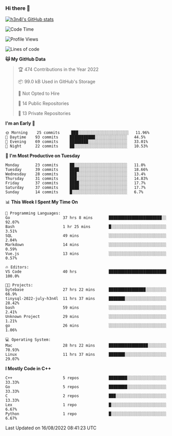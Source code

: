 ### Hi there 👋

[![h3n4l's GitHub stats](https://github-readme-stats.vercel.app/api?username=h3n4l&count_private=true&show_icons=true&theme=radical)](https://github.com/h3n4l/github-readme-stats)

<!--START_SECTION:waka-->
![Code Time](http://img.shields.io/badge/Code%20Time-587%20hrs%2016%20mins-blue)

![Profile Views](http://img.shields.io/badge/Profile%20Views-4-blue)

![Lines of code](https://img.shields.io/badge/From%20Hello%20World%20I%27ve%20Written-43%20Thousand%20lines%20of%20code-blue)

**🐱 My GitHub Data** 

> 🏆 474 Contributions in the Year 2022
 > 
> 📦 99.0 kB Used in GitHub's Storage 
 > 
> 🚫 Not Opted to Hire
 > 
> 📜 14 Public Repositories 
 > 
> 🔑 13 Private Repositories  
 > 
**I'm an Early 🐤** 

```text
🌞 Morning    25 commits     ███░░░░░░░░░░░░░░░░░░░░░░   11.96% 
🌆 Daytime    93 commits     ███████████░░░░░░░░░░░░░░   44.5% 
🌃 Evening    69 commits     ████████░░░░░░░░░░░░░░░░░   33.01% 
🌙 Night      22 commits     ██░░░░░░░░░░░░░░░░░░░░░░░   10.53%

```
📅 **I'm Most Productive on Tuesday** 

```text
Monday       23 commits     ██░░░░░░░░░░░░░░░░░░░░░░░   11.0% 
Tuesday      39 commits     ████░░░░░░░░░░░░░░░░░░░░░   18.66% 
Wednesday    28 commits     ███░░░░░░░░░░░░░░░░░░░░░░   13.4% 
Thursday     31 commits     ███░░░░░░░░░░░░░░░░░░░░░░   14.83% 
Friday       37 commits     ████░░░░░░░░░░░░░░░░░░░░░   17.7% 
Saturday     37 commits     ████░░░░░░░░░░░░░░░░░░░░░   17.7% 
Sunday       14 commits     █░░░░░░░░░░░░░░░░░░░░░░░░   6.7%

```


📊 **This Week I Spent My Time On** 

```text
💬 Programming Languages: 
Go                       37 hrs 8 mins       ███████████████████████░░   92.07% 
Bash                     1 hr 25 mins        █░░░░░░░░░░░░░░░░░░░░░░░░   3.51% 
SQL                      49 mins             ░░░░░░░░░░░░░░░░░░░░░░░░░   2.04% 
Markdown                 14 mins             ░░░░░░░░░░░░░░░░░░░░░░░░░   0.59% 
Vue.js                   13 mins             ░░░░░░░░░░░░░░░░░░░░░░░░░   0.57%

🔥 Editors: 
VS Code                  40 hrs              █████████████████████████   100.0%

🐱‍💻 Projects: 
bytebase                 27 hrs 22 mins      ████████████████░░░░░░░░░   66.9% 
tinysql-2022-july-h3n4l  11 hrs 37 mins      ███████░░░░░░░░░░░░░░░░░░   28.42% 
bash                     59 mins             ░░░░░░░░░░░░░░░░░░░░░░░░░   2.41% 
Unknown Project          29 mins             ░░░░░░░░░░░░░░░░░░░░░░░░░   1.21% 
go                       26 mins             ░░░░░░░░░░░░░░░░░░░░░░░░░   1.06%

💻 Operating System: 
Mac                      28 hrs 22 mins      █████████████████░░░░░░░░   70.93% 
Linux                    11 hrs 37 mins      ███████░░░░░░░░░░░░░░░░░░   29.07%

```

**I Mostly Code in C++** 

```text
C++                      5 repos             ████████░░░░░░░░░░░░░░░░░   33.33% 
Go                       5 repos             ████████░░░░░░░░░░░░░░░░░   33.33% 
C                        2 repos             ███░░░░░░░░░░░░░░░░░░░░░░   13.33% 
Lex                      1 repo              █░░░░░░░░░░░░░░░░░░░░░░░░   6.67% 
Python                   1 repo              █░░░░░░░░░░░░░░░░░░░░░░░░   6.67%

```



 Last Updated on 16/08/2022 08:41:23 UTC
<!--END_SECTION:waka-->

